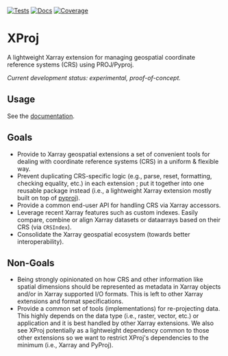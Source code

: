[![Tests](https://github.com/benbovy/xproj/actions/workflows/test.yml/badge.svg?branch=main&event=push)](https://github.com/benbovy/xproj/actions/workflows/test.yml?query=branch%3Amain+event%3Apush)
[![Docs](https://readthedocs.org/projects/xproj/badge/?version=latest)](https://xproj.readthedocs.io)
[![Coverage](https://codecov.io/gh/benbovy/xproj/branch/main/graph/badge.svg)](https://app.codecov.io/gh/benbovy/xproj?branch=main)

# XProj

A lightweight Xarray extension for managing geospatial coordinate reference
systems (CRS) using PROJ/Pyproj.

*Current development status: experimental, proof-of-concept.*

## Usage

See the [documentation](https://xproj.readthedocs.io).

## Goals

- Provide to Xarray geospatial extensions a set of convenient tools for dealing
  with coordinate reference systems (CRS) in a uniform & flexible way.
- Prevent duplicating CRS-specific logic (e.g., parse, reset, formatting,
  checking equality, etc.) in each extension ; put it together into one reusable
  package instead (i.e., a lightweight Xarray extension mostly built on top of
  [pyproj](https://pyproj4.github.io/pyproj/stable/)).
- Provide a common end-user API for handling CRS via Xarray accessors.
- Leverage recent Xarray features such as custom indexes. Easily compare,
  combine or align Xarray datasets or dataarrays based on their CRS (via
  `CRSIndex`).
- Consolidate the Xarray geospatial ecosystem (towards better interoperability).

## Non-Goals

- Being strongly opinionated on how CRS and other information like spatial
  dimensions should be represented as metadata in Xarray objects and/or in
  Xarray supported I/O formats. This is left to other Xarray extensions and
  format specifications.
- Provide a common set of tools (implementations) for re-projecting data. This
  highly depends on the data type (i.e., raster, vector, etc.) or application
  and it is best handled by other Xarray extensions. We also see XProj
  potentially as a lightweight dependency common to those other extensions so we
  want to restrict XProj's dependencies to the minimum (i.e., Xarray and
  PyProj).
